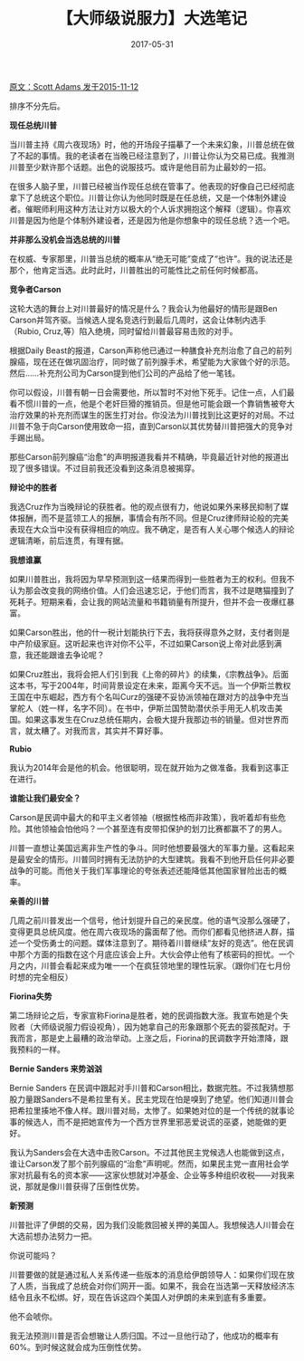 ﻿---
layout: post
title: 【大师级说服力】大选笔记
date: 2017-05-31
---


 [原文：Scott Adams      发于2015-11-12][1]

排序不分先后。

**现任总统川普**

当川普主持《周六夜现场》时，他的开场段子描摹了一个未来幻象，川普总统在做了不起的事情。我的老读者在当晚已经注意到了，川普让你认为交易已成。我推测川普至少默许那个话题。出色的说服技巧。或许是他目前为止最妙的一招。

在很多人脑子里，川普已经被当作现任总统在管事了。他表现的好像自己已经彻底拿下了总统这个职位。川普让你认为他同时既是在任总统，又是一个体制外建设者。催眠师利用这种方法让对方以极大的个人诉求拥抱这个解释（逻辑）。你喜欢川普是因为他是个体制外建设者，还是因为他是你想象中的现任总统？选一个吧。

**并非那么没机会当选总统的川普**

在权威、专家那里，川普当总统的概率从“绝无可能”变成了“也许”。我的说法还是那个，他肯定当选。此时此时，川普胜出的可能性比之前任何时候都高。

**竞争者Carson**

这轮大选的舞台上对川普最好的情况是什么？我会认为他最好的情形是跟Ben Carson并驾齐驱。当候选人提名竞选行到最后几周时，这会让体制内选手（Rubio, Cruz,等）陷入绝境，同时留给川普最容易击败的对手。

根据Daily Beast的报道，Carson声称他已通过一种膳食补充剂治愈了自己的前列腺癌，现在还在做巩固治疗，同时做了前列腺手术，希望能为大家做个好的示范。然后……补充剂公司为Carson提到他们公司的产品给了他一笔钱。

你可以假设，川普有朝一日会需要他，所以暂时不对他下死手。记住一点，人们最看不惯川普的一点，他是个老奸巨猾的推销员。但是他可能会跟一个靠销售被夸大治疗效果的补充剂而谋生的医生打对台。你没法为川普找到比这更好的对局。不过川普不急于向Carson使用致命一招，直到Carson以其优势替川普把强大的竞争对手踢出局。

那些Carson前列腺癌“治愈”的声明报道我看并不精确，毕竟最近针对他的报道出现了很多错误。不过目前我还没看到这条消息被揭穿。

**辩论中的胜者**

我选Cruz作为当晚辩论的获胜者。他的观点很有力，他说如果外来移民抑制了媒体报酬，而不是蓝领工人的报酬，事情会有所不同。但是Cruz律师辩论般的完美表现在大众当中没有获得相应的响应。我不确定，是否有人关心哪个候选人的辩论逻辑清晰，前后连贯，有理有据。

**我想谁赢**

如果川普胜出，我将因为早早预测到这一结果而得到一些胜者为王的权利。但我不认为那会改变我的网络价值。人们会迅速忘记，于他们而言，我不过是瞎猫撞到了死耗子。短期来看，会让我的网站流量和书籍销量有所提升，但并不会一夜爆红暴富。

如果Carson胜出，他的什一税计划能执行下去，我将获得意外之财，支付者则是中产阶级家庭。这听起来也许对你不公平，不过如果Carson说上帝对此感到满意，我还能跟谁去争论呢？

如果Cruz胜出，我将会把人们引到我《上帝的碎片》的续集，《宗教战争》。后面这本书，写于2004年，时间背景设定在未来，距离今天不远。当一个伊斯兰教权王国在中东崛起，西方有个名叫Curz的强硬不妥协派领袖在跟对方的战争中充当掌舵人（姓一样，名字不同）。在书中，伊斯兰国赞助潜伏杀手用无人机攻击美国。如果这事发生在Cruz总统任期内，会极大提升我那边书的销量。但对世界而言，就太糟了。对我而言，其实并不算好事。


**Rubio**

我认为2014年会是他的机会。他很聪明，现在就开始为之做准备。我看到这事正在进行。

**谁能让我们最安全？**

Carson是民调中最大的和平主义者领袖（根据性格而非政策），我听着却有些危险。其他领袖会怕他吗？一个甚至连有皮带扣保护的划刀比赛都赢不了的男人。

川普一直想让美国远离非生产性的争斗。同时他想要最强大的军事力量。这看起来是最安全的情形。川普同时拥有无法防护的大型建筑。我看不到他开启任何非必要战争的可能。而他关于我们军事理论的夸张表述还能降低其他国家冒险出击的概率。

**亲善的川普**

几周之前川普发出一个信号，他计划提升自己的亲民度。他的语气没那么强硬了，变得更具总统风度。他在周六夜现场的露面帮了他。而你们都看见他挤进人群，描述一个受伤勇士的问题。媒体注意到了。期待着川普继续“友好的竞选”。他在民调中那个方面的指数在这个月底应该会上升。大伙会停止他有了核密码的担忧。一个月之内，川普会看起来成为唯一一个在疯狂领地里的理性玩家。（跟你们在七月份时想的完全相反）

**Fiorina失势**

第二场辩论之后，专家宣称Fiorina是胜者，她的民调指数大涨。我宣布她是个失败者（大师级说服力假设视角），因为她拿自己的形象跟那个死去的婴孩配对。于我而言，那是史上最糟的政治举动。上涨之后，Fiorina的民调数字开始漂降，跟我预料的一样。

**Bernie Sanders 来势汹汹**

Bernie Sanders 在民调中跟起对手川普和Carson相比，数据完胜。不过我猜想那股力量跟Sanders不是希拉里有关。民主党现在怕是嗅到了绝望。他们知道川普会把希拉里揍地不像人样。跟川普对局，太惨了。如果她对位的是一个传统的就事论事的候选人，而不是把她宣传为一个西方世界里邪恶爱说谎的巫婆，她能做的更好。

我认为Sanders会在大选中击败Carson。不过其他民主党候选人也能做到这点，谁让Carson发了那个前列腺癌的“治愈”声明呢。然而，如果民主党一直用社会学家对抗最有名的资本家——这家伙想就对冲基金、企业等多种组织收税——对我来说，那就是像川普获得了压倒性优势。

**新预测**

川普批评了伊朗的交易，因为我们没能救回被关押的美国人。我想候选人川普会在大选前想办法努力一把。

你说可能吗？

川普要做的就是通过私人关系传递一些版本的消息给伊朗领导人：如果你们现在放了人质，当我成了总统会对你们网开一面。如果不，我会在当选第一天释放经济冻结令且永不松绑。好，现在告诉这四个美国人对伊朗的未来到底有多重要。

他不会唬你。

我无法预测川普是否会想辙让人质归国。不过一旦他行动了，他成功的概率有60%。到时候这就会成为压倒性优势。

 [1]: http://blog.dilbert.com/post/133071631916/election-notes-trump-and-stuff





